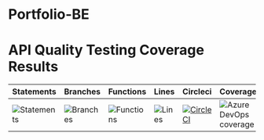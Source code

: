 # Portfolio-BE
# API Quality Testing Coverage Results
| Statements | Branches | Functions | Lines | Circleci | Coverage |
| ------------------------------------------------------------------------------------------ | ------------------------------------------------------------------------------------------ | -------------------------------------------------------------------------------------- | ----------------------------------------------------------------------------------- | -------------------------------------------------------------------------------- | ----------------------------------------------------------------------------------- |
| ![Statements](https://img.shields.io/badge/statements-100%25-brightgreen.svg?style=flat) | ![Branches](https://img.shields.io/badge/branches-100%25-red.svg?style=flat) | ![Functions](https://img.shields.io/badge/functions-100%25-brightgreen.svg?style=flat) | ![Lines](https://img.shields.io/badge/lines-100%25-brightgreen.svg?style=flat) | [![CircleCI](https://dl.circleci.com/status-badge/img/gh/kalisaNkevin/Portfolio-BE/tree/main.svg?style=svg)](https://dl.circleci.com/status-badge/redirect/gh/kalisaNkevin/Portfolio-BE/tree/main)| ![Azure DevOps coverage](https://img.shields.io/azure-devops/coverage/swellaby/opensource/25?style=for-the-badge)|